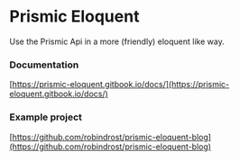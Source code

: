 # Prismic Eloquent
Use the Prismic Api in a more (friendly) eloquent like way.

### Documentation
[https://prismic-eloquent.gitbook.io/docs/](https://prismic-eloquent.gitbook.io/docs/)

### Example project
[https://github.com/robindrost/prismic-eloquent-blog](https://github.com/robindrost/prismic-eloquent-blog)

